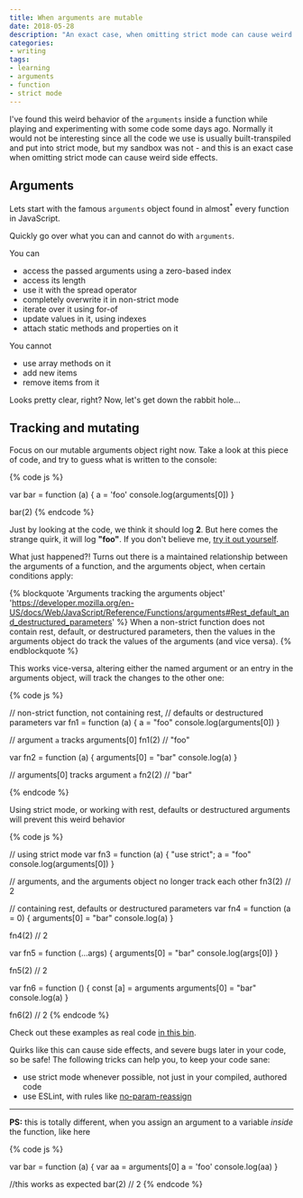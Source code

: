 ```yaml
---
title: When arguments are mutable
date: 2018-05-28
description: "An exact case, when omitting strict mode can cause weird side effects"
categories:
- writing
tags:
- learning
- arguments
- function
- strict mode
---
```


I've found this weird behavior of the `arguments` inside a function while playing and experimenting with some code some days ago. Normally it would not be interesting since all the code we use is usually built-transpiled and put into strict mode, but my sandbox was not - and this is an exact case when omitting strict mode can cause weird side effects.

<a name="arguments" class="anchor post-intro"></a>

## Arguments

Lets start with the famous `arguments` object found in almost<sup class="sidenote" title="Fat arrow functions are scoped lexically and do not have their own arguments variable">*</sup> every function in JavaScript.

Quickly go over what you can and cannot do with `arguments`.

You can

- access the passed arguments using a zero-based index
- access its length
- use it with the spread operator
- completely overwrite it in non-strict mode
- iterate over it using for-of
- update values in it, using indexes
- attach static methods and properties on it

You cannot

- use array methods on it
- add new items
- remove items from it

Looks pretty clear, right? Now, let's get down the rabbit hole...

## Tracking and mutating

Focus on our mutable arguments object right now. Take a look at this piece of code, and try to guess what is written to the console:

{% code js %}

var bar = function (a) {
  a = 'foo'
  console.log(arguments[0])
}

bar(2)
{% endcode %}

Just by looking at the code, we think it should log **2**. But here comes the strange quirk, it will log **"foo"**. If you don't believe me, [try it out yourself](https://jsbin.com/bojirab/1/edit?js,console).

What just happened?! Turns out there is a maintained relationship between the arguments of a function, and the arguments object, when certain conditions apply:

{% blockquote 'Arguments tracking the arguments object' 'https://developer.mozilla.org/en-US/docs/Web/JavaScript/Reference/Functions/arguments#Rest_default_and_destructured_parameters' %}
When a non-strict function does not contain rest, default, or destructured parameters, then the values in the arguments object do track the values of the arguments (and vice versa).
{% endblockquote %}

This works vice-versa, altering either the named argument or an entry in the arguments object, will track the changes to the other one:

{% code js %}

// non-strict function, not containing rest,
// defaults or destructured parameters
var fn1 = function (a) {
  a = "foo"
  console.log(arguments[0])
}

// argument `a` tracks arguments[0]
fn1(2) // "foo"

var fn2 = function (a) {
  arguments[0] = "bar"
  console.log(a)
}

// arguments[0] tracks argument `a`
fn2(2) // "bar"

{% endcode %}

Using strict mode, or working with rest, defaults or destructured arguments will prevent this weird behavior

{% code js %}

// using strict mode
var fn3 = function (a) {
  "use strict";
  a = "foo"
  console.log(arguments[0])
}

// arguments, and the arguments object no longer track each other
fn3(2) // 2

// containing rest, defaults or destructured parameters
var fn4 = function (a = 0) {
  arguments[0] = "bar"
  console.log(a)
}

fn4(2) // 2

var fn5 = function (...args) {
  arguments[0] = "bar"
  console.log(args[0])
}

fn5(2) // 2

var fn6 = function () {
  const [a] = arguments
  arguments[0] = "bar"
  console.log(a)
}

fn6(2) // 2
{% endcode %}

Check out these examples as real code [in this bin](https://jsbin.com/zoyicoh/5/edit?js,console).

Quirks like this can cause side effects, and severe bugs later in your code, so be safe! The following tricks can help you, to keep your code sane:

- use strict mode whenever possible, not just in your compiled, authored code
- use ESLint, with rules like [no-param-reassign](https://eslint.org/docs/rules/no-param-reassign)

---

**PS:** this is totally different, when you assign an argument to a variable _inside_ the function, like here

{% code js %}

var bar = function (a) {
  var aa = arguments[0]
  a = 'foo'
  console.log(aa)
}

//this works as expected
bar(2) // 2
{% endcode %}







